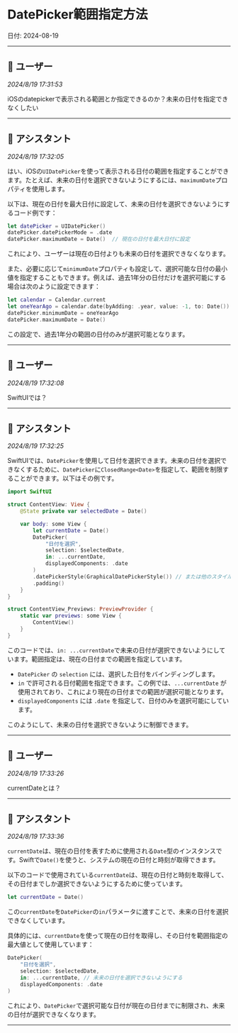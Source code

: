# DatePicker範囲指定方法

日付: 2024-08-19

---

## 👤 ユーザー
*2024/8/19 17:31:53*

iOSのdatepickerで表示される範囲とか指定できるのか？未来の日付を指定できなくしたい

---

## 🤖 アシスタント
*2024/8/19 17:32:05*

はい、iOSの`UIDatePicker`を使って表示される日付の範囲を指定することができます。たとえば、未来の日付を選択できないようにするには、`maximumDate`プロパティを使用します。

以下は、現在の日付を最大日付に設定して、未来の日付を選択できないようにするコード例です：

```swift
let datePicker = UIDatePicker()
datePicker.datePickerMode = .date
datePicker.maximumDate = Date()  // 現在の日付を最大日付に設定
```

これにより、ユーザーは現在の日付よりも未来の日付を選択できなくなります。

また、必要に応じて`minimumDate`プロパティも設定して、選択可能な日付の最小値を指定することもできます。例えば、過去1年分の日付だけを選択可能にする場合は次のように設定できます：

```swift
let calendar = Calendar.current
let oneYearAgo = calendar.date(byAdding: .year, value: -1, to: Date())
datePicker.minimumDate = oneYearAgo
datePicker.maximumDate = Date()
```

この設定で、過去1年分の範囲の日付のみが選択可能となります。

---

## 👤 ユーザー
*2024/8/19 17:32:08*

SwiftUIでは？

---

## 🤖 アシスタント
*2024/8/19 17:32:25*

SwiftUIでは、`DatePicker`を使用して日付を選択できます。未来の日付を選択できなくするために、`DatePicker`に`ClosedRange<Date>`を指定して、範囲を制限することができます。以下はその例です。

```swift
import SwiftUI

struct ContentView: View {
    @State private var selectedDate = Date()

    var body: some View {
        let currentDate = Date()
        DatePicker(
            "日付を選択",
            selection: $selectedDate,
            in: ...currentDate,
            displayedComponents: .date
        )
        .datePickerStyle(GraphicalDatePickerStyle()) // または他のスタイルを選択
        .padding()
    }
}

struct ContentView_Previews: PreviewProvider {
    static var previews: some View {
        ContentView()
    }
}
```

このコードでは、`in: ...currentDate`で未来の日付が選択できないようにしています。範囲指定は、現在の日付までの範囲を指定しています。

- `DatePicker` の `selection` には、選択した日付をバインディングします。
- `in` で許可される日付範囲を指定できます。この例では、`...currentDate` が使用されており、これにより現在の日付までの範囲が選択可能となります。
- `displayedComponents` には `.date` を指定して、日付のみを選択可能にしています。

このようにして、未来の日付を選択できないように制御できます。

---

## 👤 ユーザー
*2024/8/19 17:33:26*

currentDateとは？

---

## 🤖 アシスタント
*2024/8/19 17:33:36*

`currentDate`は、現在の日付を表すために使用される`Date`型のインスタンスです。Swiftで`Date()`を使うと、システムの現在の日付と時刻が取得できます。

以下のコードで使用されている`currentDate`は、現在の日付と時刻を取得して、その日付までしか選択できないようにするために使っています。

```swift
let currentDate = Date()
```

この`currentDate`を`DatePicker`の`in`パラメータに渡すことで、未来の日付を選択できなくしています。

具体的には、`currentDate`を使って現在の日付を取得し、その日付を範囲指定の最大値として使用しています：

```swift
DatePicker(
    "日付を選択",
    selection: $selectedDate,
    in: ...currentDate, // 未来の日付を選択できないようにする
    displayedComponents: .date
)
```

これにより、`DatePicker`で選択可能な日付が現在の日付までに制限され、未来の日付が選択できなくなります。

---
